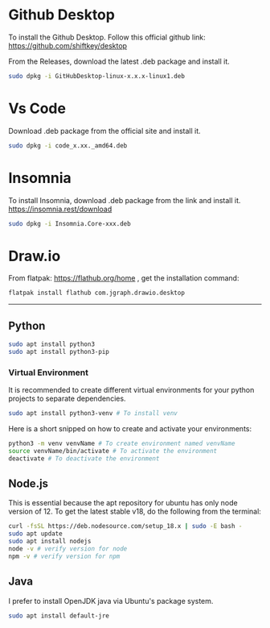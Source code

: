 # Github Desktop
To install the Github Desktop. Follow this official github link: 
https://github.com/shiftkey/desktop

From the Releases, download the latest .deb package and install it.
```bash
sudo dpkg -i GitHubDesktop-linux-x.x.x-linux1.deb 
```

# Vs Code
Download .deb package from the official site and install it.
```bash
sudo dpkg -i code_x.xx._amd64.deb
```

# Insomnia
To install Insomnia, download .deb package from the link and install it.
https://insomnia.rest/download
```bash
sudo dpkg -i Insomnia.Core-xxx.deb
```

# Draw.io
From flatpak: https://flathub.org/home , get the installation command:
```bash
flatpak install flathub com.jgraph.drawio.desktop
```

---
## Python 
```bash
sudo apt install python3
sudo apt install python3-pip
```

### Virtual Environment
It is recommended to create different virtual environments for your python projects to separate dependencies.
```bash
sudo apt install python3-venv # To install venv
```
 Here is a short snipped on how to create and activate your environments:
 ```bash
 python3 -m venv venvName # To create environment named venvName 
 source venvName/bin/activate # To activate the environment 
 deactivate # To deactivate the environment
```

## Node.js 
This is essential because the apt repository for ubuntu has only node version of 12. To get the latest stable v18, do the following from the terminal:
```bash
curl -fsSL https://deb.nodesource.com/setup_18.x | sudo -E bash - 
sudo apt update 
sudo apt install nodejs 
node -v # verify version for node 
npm -v # verify version for npm
```

## Java
I prefer to install OpenJDK java via Ubuntu's package system.
```bash
sudo apt install default-jre
```